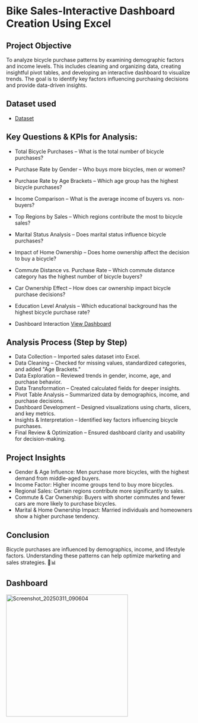 # Bike Sales-Interactive Dashboard Creation Using Excel
## Project Objective
To analyze bicycle purchase patterns by examining demographic factors and income levels. This includes cleaning and organizing data, creating insightful pivot tables, and developing an interactive dashboard to visualize trends. The goal is to identify key factors influencing purchasing decisions and provide data-driven insights.

## Dataset used
-  <a href="https://github.com/Melanie221/BikeSales_Dashboard/blob/main/Bike%20sales%20dataset.xlsx">Dataset</a>

## Key Questions & KPIs for Analysis:
-	Total Bicycle Purchases – What is the total number of bicycle purchases?
-	Purchase Rate by Gender – Who buys more bicycles, men or women?
-	Purchase Rate by Age Brackets – Which age group has the highest bicycle purchases?
-	Income Comparison – What is the average income of buyers vs. non-buyers?
-	Top Regions by Sales – Which regions contribute the most to bicycle sales?
-	Marital Status Analysis – Does marital status influence bicycle purchases?
-	Impact of Home Ownership – Does home ownership affect the decision to buy a bicycle?
-	Commute Distance vs. Purchase Rate – Which commute distance category has the highest number of bicycle buyers?
-	Car Ownership Effect – How does car ownership impact bicycle purchase decisions?
-	Education Level Analysis – Which educational background has the highest bicycle purchase rate?
  
- Dashboard Interaction  <a href="https://github.com/Melanie221/Bike-Sales_Dashboard/blob/main/Screenshot_20250311_090604.png">View Dashboard</a>

## Analysis Process (Step by Step)
-	Data Collection – Imported sales dataset into Excel.
-	Data Cleaning – Checked for missing values, standardized categories, and added "Age Brackets."
-	Data Exploration – Reviewed trends in gender, income, age, and purchase behavior.
-	Data Transformation – Created calculated fields for deeper insights.
-	Pivot Table Analysis – Summarized data by demographics, income, and purchase decisions.
-	Dashboard Development – Designed visualizations using charts, slicers, and key metrics.
-	Insights & Interpretation – Identified key factors influencing bicycle purchases.
-	Final Review & Optimization – Ensured dashboard clarity and usability for decision-making.

## Project Insights 
-	Gender & Age Influence: Men purchase more bicycles, with the highest demand from middle-aged buyers.
-	Income Factor: Higher income groups tend to buy more bicycles.
-	Regional Sales: Certain regions contribute more significantly to sales.
-	Commute & Car Ownership: Buyers with shorter commutes and fewer cars are more likely to purchase bicycles.
-	Marital & Home Ownership Impact: Married individuals and homeowners show a higher purchase tendency.
  
## Conclusion
Bicycle purchases are influenced by demographics, income, and lifestyle factors. Understanding these patterns can help optimize marketing and sales strategies. 🚴📊


## Dashboard
<img width="328" alt="Screenshot_20250311_090604" src="https://github.com/user-attachments/assets/f83eb650-befa-41ec-8b21-3690fbbf200f" />
